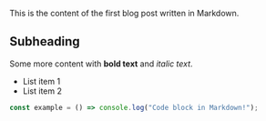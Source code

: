 [//]: # "First Blog Post"

This is the content of the first blog post written in Markdown.

## Subheading

Some more content with **bold text** and _italic text_.

- List item 1
- List item 2

```jsx
const example = () => console.log("Code block in Markdown!");
```
